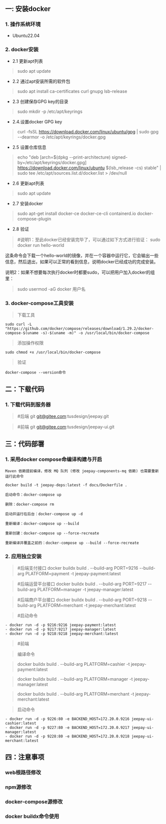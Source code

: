 ##  一: 安装docker

###  1. 操作系统环境
- Ubuntu22.04
###  2. docker安装
- 2.1 更新apt列表

> sudo apt update

- 2.2 通过apt安装所需的软件包

> sudo apt install ca-certificates curl gnupg lsb-release

- 2.3 创建保存GPG key的目录

> sudo mkdir -p /etc/apt/keyrings

- 2.4.设置docker GPG key

> curl -fsSL https://download.docker.com/linux/ubuntu/gpg | sudo gpg --dearmor -o /etc/apt/keyrings/docker.gpg

- 2.5 设置仓库信息

> echo "deb [arch=$(dpkg --print-architecture) signed-by=/etc/apt/keyrings/docker.gpg] https://download.docker.com/linux/ubuntu $(lsb_release -cs) stable" | sudo tee /etc/apt/sources.list.d/docker.list > /dev/null

- 2.6 更新apt列表

> sudo apt update

- 2.7 安装docker

> sudo apt-get install docker-ce docker-ce-cli containerd.io docker-compose-plugin

- 2.8 验证
> #说明1：至此docker已经安装完毕了，可以通过如下方式进行验证：
> sudo docker run hello-world

这条命令会下载一个hello-world的镜像，并在一个容器中运行它，它会输出一些信息，然后退出，如果可以正常的看到信息，说明docker已经成功的完成安装。

说明2：如果不想要每次执行docker时都要sudo，可以把用户加入docker的组里：

> sudo usermod -aG docker 用户名

###  3. docker-compose工具安装

> 下载工具
``` shell
sudo curl -L "https://github.com/docker/compose/releases/download/1.29.2/docker-compose-$(uname -s)-$(uname -m)" -o /usr/local/bin/docker-compose
```

> 添加操作权限
```shell
sudo chmod +x /usr/local/bin/docker-compose
```

>验证
``` shell
docker-compose --version命令
```

## 二：下载代码

### 1. 下载代码到服务器


> #后端
> git git@gitee.com:tusdesign/jeepay.git

> #前端
> git git@gitee.com:tusdesign/jeepay-ui.git



## 三：代码部署

###  1. 采用docker compose命编译构建与开启

```shell
Maven 依赖提前编译，修改 MQ 队列 (修改 jeepay-components-mq 依赖) 也需要重新运行此命令

docker build -t jeepay-deps:latest -f docs/Dockerfile .

启动命令：docker-compose up

删除：docker-compose rm

启动并运行在后台：docker-compose up -d

重新编译：docker-compose up --build

重新创建：docker-compose up --force-recreate

重新编译并覆盖之前的：docker-compose up --build --force-recreate
```

###  2. 应用独立安装
> #后端支付接口
> docker buildx build . --build-arg PORT=9216 --build-arg PLATFORM=payment -t jeepay-payment:latest

>#后端运营平台接口
docker buildx build . --build-arg PORT=9217 --build-arg PLATFORM=manager -t jeepay-manager:latest

>#后端商户平台接口
docker buildx build . --build-arg PORT=9218 --build-arg PLATFORM=merchant -t jeepay-merchant:latest

>#启动命令
```shell
- docker run -d -p 9216:9216 jeepay-payment:latest
- docker run -d -p 9217:9217 jeepay-manager:latest
- docker run -d -p 9218:9218 jeepay-merchant:latest
```


> #前端

> 编译命令

> docker buildx build . --build-arg PLATFORM=cashier -t jeepay-payment:latest

> docker buildx build . --build-arg PLATFORM=manager -t jeepay-manager:latest

> docker buildx build . --build-arg PLATFORM=merchant -t jeepay-merchant:latest

> 启动命令
```shell 
- docker run -d -p 9226:80 -e BACKEND_HOST=172.20.0.9216 jeepay-ui-cashier:latest
- docker run -d -p 9227:80 -e BACKEND_HOST=172.20.0.9217 jeepay-ui-manager:latest
- docker run -d -p 9228:80 -e BACKEND_HOST=172.20.0.9218 jeepay-ui-merchant:latest
```

## 四：注意事项

### web根路径修改


### npm源修改


### docker-compose源修改


### docker buildx命令使用

